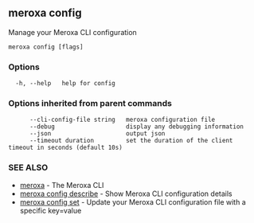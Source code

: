 ## meroxa config

Manage your Meroxa CLI configuration

```
meroxa config [flags]
```

### Options

```
  -h, --help   help for config
```

### Options inherited from parent commands

```
      --cli-config-file string   meroxa configuration file
      --debug                    display any debugging information
      --json                     output json
      --timeout duration         set the duration of the client timeout in seconds (default 10s)
```

### SEE ALSO

* [meroxa](meroxa.md)	 - The Meroxa CLI
* [meroxa config describe](meroxa_config_describe.md)	 - Show Meroxa CLI configuration details
* [meroxa config set](meroxa_config_set.md)	 - Update your Meroxa CLI configuration file with a specific key=value

